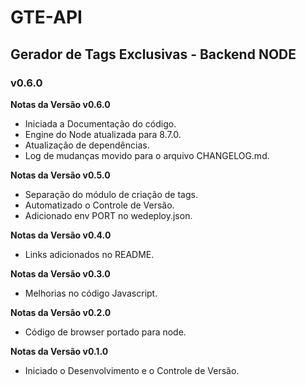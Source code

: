 # GTE-API #
## Gerador de Tags Exclusivas - Backend NODE ##
### v0.6.0 ###

**Notas da Versão v0.6.0**

- Iniciada a Documentação do código.
- Engine do Node atualizada para 8.7.0.
- Atualização de dependências.
- Log de mudanças movido para o arquivo CHANGELOG.md.

**Notas da Versão v0.5.0**

- Separação do módulo de criação de tags.
- Automatizado o Controle de Versão.
- Adicionado env PORT no wedeploy.json.

**Notas da Versão v0.4.0**

- Links adicionados no README.

**Notas da Versão v0.3.0**

- Melhorias no código Javascript.

**Notas da Versão v0.2.0**

- Código de browser portado para node.

**Notas da Versão v0.1.0**

- Iniciado o Desenvolvimento e o Controle de Versão.